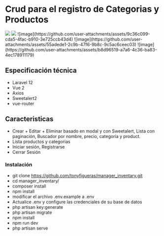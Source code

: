 ## <h1> Crud para el registro de Categorias y Productos</h1>

<img src="https://user-images.githubusercontent.com/37219277/146828188-b808db39-7637-4fcd-8029-99b8f8d8d640.png" style="max-width: 100%;">
<img src="https://github-production-user-asset-6210df.s3.amazonaws.com/37219277/426656479-ed2a2478-c54b-4db6-ace2-d4cfc8a586e2.png?X-Amz-Algorithm=AWS4-HMAC-SHA256&X-Amz-Credential=AKIAVCODYLSA53PQK4ZA%2F20250325%2Fus-east-1%2Fs3%2Faws4_request&X-Amz-Date=20250325T172059Z&X-Amz-Expires=300&X-Amz-Signature=09c9068301c0a8e4a40f64d5a1f67124a7eb7321bc353b1bb03f50d1e4653beb&X-Amz-SignedHeaders=host" style="max-width: 100%;">
![image](https://github.com/user-attachments/assets/9c36c099-cda5-4fac-b910-3e725ccb43d4)
![image](https://github.com/user-attachments/assets/55adede1-2c9b-47f6-9b8c-9c5ac6ceec03)
![image](https://github.com/user-attachments/assets/b8d96519-a7a6-4c36-ba83-4ec178911179)


## Especificación técnica

* Laravel 12
* Vue 2
* Axios
* Sweetalert2
* vue-router

## Caracteristicas

* Crear + Editar + Eliminar basado en modal y con Sweetalert, Lista con paginación, Buscador por nombre, precio, categoría y product.
* Lista productos y categorias
* Iniciar sesión, Registrarse
* Cerrar Sesión


### Instalación

* git clone https://github.com/tonyfigueras/manager_inventary.git
* cd manager_inventary/
* composer install
* npm install
* modificar el archivo .env.example a .env
* Actualice .env y configure las credenciales de su base de datos
* php artisan key:generate
* php artisan migrate
* npm install
* npm run dev
* php artisan serve
